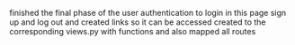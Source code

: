 finished the final phase of the user authentication to login in this page 
sign up and log out and created links so it can be accessed
created to the corresponding views.py with functions 
and also mapped all routes
